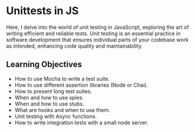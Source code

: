 # Unittests in JS

Here, I delve into the world of unit testing in JavaScript, exploring the art of writing efficient and reliable tests. Unit testing is an essential practice in software development that ensures individual parts of your codebase work as intended, enhancing code quality and maintainability.

## Learning Objectives

+ How to use Mocha to write a test suite.
+ How to use different assertion libraries (Node or Chai).
+ How to present long test suites.
+ When and how to use spies.
+ When and how to use stubs.
+ What are hooks and when to use them.
+ Unit testing with Async functions.
+ How to write integration tests with a small node server.

